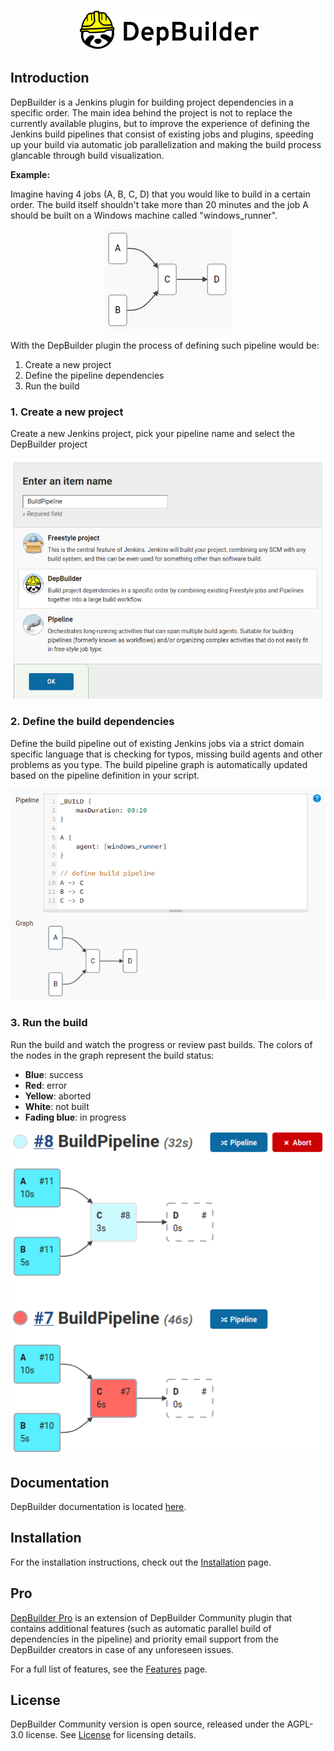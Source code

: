<p align="center">
    <img src="docs/_static/logo_dark_min.png" height="64" alt="DepBuilder logo">
</p>


## Introduction

DepBuilder is a Jenkins plugin for building project dependencies in a specific
order. The main idea behind the project is not to replace the currently
available plugins, but to improve the experience of defining the Jenkins build
pipelines that consist of existing jobs and plugins, speeding up your build
via automatic job parallelization and making the build process glancable
through build visualization. 

**Example:**

Imagine having 4 jobs (A, B, C, D) that you would like to build in a certain 
order. The build itself shouldn't take more than 20 minutes and the job A
should be built on a Windows machine called "windows_runner".

<p align="center">
    <img src="docs/docs/images/initialBuildDefinition_min.png" alt="Desired build pipeline definition" />
</p>

With the DepBuilder plugin the process of defining such pipeline would be:

1. Create a new project
2. Define the pipeline dependencies
3. Run the build 


### 1. Create a new project

Create a new Jenkins project, pick your pipeline name and select the DepBuilder project

<p align="center">
    <img src="docs/docs/images/ui/newProject_min.png" alt="Create a new DepBuilder project through Jenkins New Item option">
</p>


### 2. Define the build dependencies

Define the build pipeline out of existing Jenkins jobs via a strict domain specific
language that is checking for typos, missing build agents and other problems as you
type. The build pipeline graph is automatically updated based on the pipeline definition
in your script.

<p align="center">
    <img src="docs/docs/images/intro/pipelineDefinition_min.png" alt="Definition of the DepBuilder Pipeline script"/>
</p>


### 3. Run the build

Run the build and watch the progress or review past builds. The colors of the nodes in
the graph represent the build status:

* **Blue**: success
* **Red**: error
* **Yellow**: aborted
* **White**: not built
* **Fading blue**: in progress

<p align="center">
    <img src="docs/docs/images/intro/buildHistory_min.png" alt="DepBuilder pipeline build visualization"/>
</p>


## Documentation

DepBuilder documentation is located [here](https://docs.royalsloth.eu/depbuilder/latest/docs/000_intro.html).


## Installation 

For the installation instructions, check out the [Installation](https://docs.royalsloth.eu/depbuilder/latest/docs/004_installation.html) page.


## Pro

[DepBuilder Pro](https://www.royalsloth.eu/products/depbuilder/) is an extension of DepBuilder Community 
plugin that contains additional features (such as automatic parallel build of dependencies in the pipeline) 
and priority email support from the DepBuilder creators in case of any unforeseen
issues.

For a full list of features, see the [Features](https://docs.royalsloth.eu/depbuilder/latest/docs/001_features.html) page.


## License

DepBuilder Community version is open source, released under the AGPL-3.0 license.
See [License](LICENSE) for licensing details.

